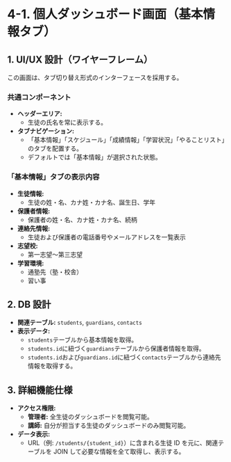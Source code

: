 # 4-1. 個人ダッシュボード画面（基本情報タブ）

## 1. UI/UX 設計（ワイヤーフレーム）

この画面は、タブ切り替え形式のインターフェースを採用する。

### 共通コンポーネント

- **ヘッダーエリア:**
  - 生徒の氏名を常に表示する。
- **タブナビゲーション:**
  - 「基本情報」「スケジュール」「成績情報」「学習状況」「やることリスト」のタブを配置する。
  - デフォルトでは「基本情報」が選択された状態。

### 「基本情報」タブの表示内容

- **生徒情報:**
  - 生徒の姓・名、カナ姓・カナ名、誕生日、学年
- **保護者情報:**
  - 保護者の姓・名、カナ姓・カナ名、続柄
- **連絡先情報:**
  - 生徒および保護者の電話番号やメールアドレスを一覧表示
- **志望校:**
  - 第一志望〜第三志望
- **学習環境:**
  - 通塾先（塾・校舎）
  - 習い事

## 2. DB 設計

- **関連テーブル:** `students`, `guardians`, `contacts`
- **表示データ:**
  - `students`テーブルから基本情報を取得。
  - `students.id`に紐づく`guardians`テーブルから保護者情報を取得。
  - `students.id`および`guardians.id`に紐づく`contacts`テーブルから連絡先情報を取得する。

## 3. 詳細機能仕様

- **アクセス権限:**
  - **管理者:** 全生徒のダッシュボードを閲覧可能。
  - **講師:** 自分が担当する生徒のダッシュボードのみ閲覧可能。
- **データ表示:**
  - URL（例: `/students/{student_id}`）に含まれる生徒 ID を元に、関連テーブルを JOIN して必要な情報を全て取得し、表示する。
